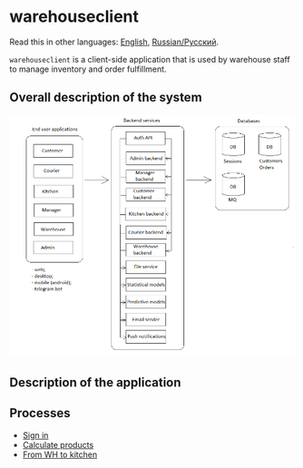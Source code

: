 # warehouseclient

Read this in other languages: [English](warehouseclient.md), [Russian/Русский](warehouseclient.ru.md). 

`warehouseclient` is a client-side application that is used by warehouse staff to manage inventory and order fulfillment.

## Overall description of the system 

![system_overall](../img/system_overall.png)

## Description of the application

## Processes 

- [Sign in](../processes/customer/signin.md)
- [Calculate products](../processes/warehouse/calculateproducts.md)
- [From WH to kitchen](../processes/warehouse/fromwhtokitchen.md)
